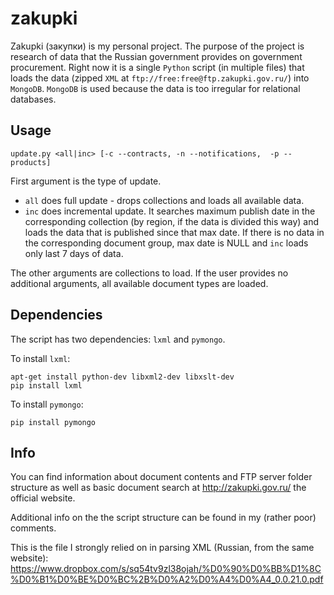 zakupki
=======

Zakupki (закупки) is my personal project. The purpose of the project is research of data that the Russian government provides on government procurement. Right now it is a single `Python` script (in multiple files) that loads the data (zipped `XML` at `ftp://free:free@ftp.zakupki.gov.ru/`) into `MongoDB`. `MongoDB` is used because the data is too irregular for relational databases.

Usage
-----

`update.py <all|inc> [-c --contracts, -n --notifications,  -p --products]`

First argument is the type of update.
* `all` does full update - drops collections and loads all available data.
* `inc` does incremental update. It searches maximum publish date in the corresponding collection (by region, if the data is divided this way) and loads the data that is published since that max date. If there is no data in the corresponding document group, max date is NULL and `inc` loads only last 7 days of data.

The other arguments are collections to load. If the user provides no additional arguments, all available document types are loaded.

Dependencies
------------

The script has two dependencies: `lxml` and `pymongo`.

To install `lxml`:
```
apt-get install python-dev libxml2-dev libxslt-dev
pip install lxml
```

To install `pymongo`:
```
pip install pymongo
```

Info
----

You can find information about document contents and FTP server folder structure as well as basic document search at http://zakupki.gov.ru/ the official website.

Additional info on the the script structure can be found in my (rather poor) comments.

This is the file I strongly relied on in parsing XML (Russian, from the same website):
https://www.dropbox.com/s/sq54tv9zl38ojah/%D0%90%D0%BB%D1%8C%D0%B1%D0%BE%D0%BC%2B%D0%A2%D0%A4%D0%A4_0.0.21.0.pdf